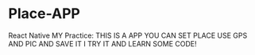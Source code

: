 # Place-APP
React Native MY Practice:
THIS IS A APP YOU CAN SET PLACE USE GPS AND PIC AND SAVE IT I TRY IT AND LEARN SOME CODE!
